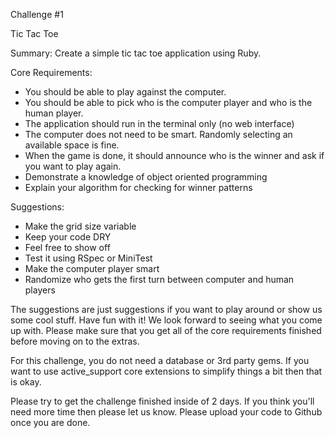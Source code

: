 Challenge #1

Tic Tac Toe

Summary: Create a simple tic tac toe application using Ruby.

Core Requirements:
- You should be able to play against the computer.
- You should be able to pick who is the computer player and who is the human player.
- The application should run in the terminal only (no web interface)
- The computer does not need to be smart.  Randomly selecting an available space is fine.
- When the game is done, it should announce who is the winner and ask if you want to play again.
- Demonstrate a knowledge of object oriented programming
- Explain your algorithm for checking for winner patterns

Suggestions:
- Make the grid size variable
- Keep your code DRY
- Feel free to show off
- Test it using RSpec or MiniTest
- Make the computer player smart
- Randomize who gets the first turn between computer and human players

The suggestions are just suggestions if you want to play around or show us some cool stuff.  Have fun with it!  We look forward to seeing what you come up with.  Please make sure that you get all of the core requirements finished before moving on to the extras.

For this challenge, you do not need a database or 3rd party gems.  If you want to use active_support core extensions to simplify things a bit then that is okay.

Please try to get the challenge finished inside of 2 days.  If you think you'll need more time then please let us know. Please upload your code to Github once you are done.
